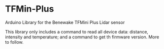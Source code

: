 # TFMin-Plus
Arduino Library for the Benewake TFMini Plus Lidar sensor

This library only includes a command to read all device data: distance, intensity and temperature; and a command to get th firmware version. More to follow.
